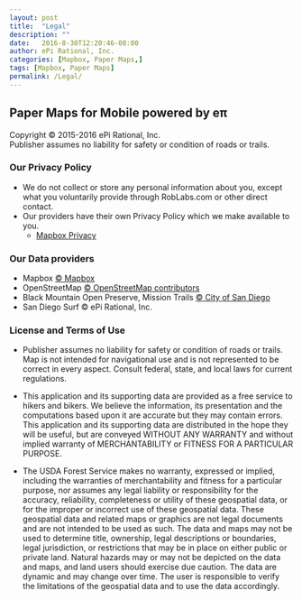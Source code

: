 ```yaml
---
layout: post
title:  "Legal"
description: ""
date:   2016-8-30T12:20:46-08:00
author: ePi Rational, Inc.
categories: [Mapbox, Paper Maps,]
tags: [Mapbox, Paper Maps]
permalink: /Legal/
---
```


## Paper Maps for Mobile powered by eπ
Copyright © 2015-2016 ePi Rational, Inc.  
Publisher assumes no liability for safety or condition of roads or trails.

### Our Privacy Policy
* We do not collect or store any personal information about you,
except what you voluntarily provide through RobLabs.com or other direct contact.
* Our providers have their own Privacy Policy which we make available to you.
  * [Mapbox Privacy]

### Our Data providers
* Mapbox [© Mapbox][Mapbox]
* OpenStreetMap [© OpenStreetMap contributors][OpenStreetMap]
* Black Mountain Open Preserve, Mission Trails [© City of San Diego][SanDiego]
* San Diego Surf © ePi Rational, Inc.

### License and Terms of Use

* Publisher assumes no liability for safety or condition of roads or trails. Map is not intended for navigational use and is not represented to be correct in every aspect. Consult federal, state, and local laws for current regulations.

* This application and its supporting data are provided as a free service to hikers and bikers. We believe the information, its presentation and the computations based upon it are accurate but they may contain errors. This application and its supporting data are distributed in the hope they will be useful, but are conveyed WITHOUT ANY WARRANTY and without implied warranty of MERCHANTABILITY or FITNESS FOR A PARTICULAR PURPOSE.

* The USDA Forest Service makes no warranty, expressed or implied, including the warranties of merchantability and fitness for a particular purpose, nor assumes any legal liability or responsibility for the accuracy, reliability, completeness or utility of these geospatial data, or for the improper or incorrect use of these geospatial data. These geospatial data and related maps or graphics are not legal documents and are not intended to be used as such. The data and maps may not be used to determine title, ownership, legal descriptions or boundaries, legal jurisdiction, or restrictions that may be in place on either public or private land. Natural hazards may or may not be depicted on the data and maps, and land users should exercise due caution. The data are dynamic and may change over time. The user is responsible to verify the limitations of the geospatial data and to use the data accordingly.

[Mapbox]: https://www.mapbox.com/about/maps/
[Mapbox Privacy]:  https://www.mapbox.com/privacy
[OpenStreetMap]: http://www.openstreetmap.org/copyright/
[SanDiego]: http://www.sandiego.gov/
[Apple Maps]: http://gspe21.ls.apple.com/html/attribution-12.html
[tsg]:  http://www.timestampgenerator.com
